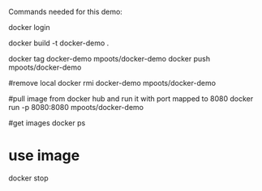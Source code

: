 Commands needed for this demo:

docker login

docker build -t docker-demo .

docker tag docker-demo mpoots/docker-demo
docker push mpoots/docker-demo

#remove local
docker rmi docker-demo mpoots/docker-demo

#pull image from docker hub and run it with port mapped to 8080
docker run -p 8080:8080 mpoots/docker-demo

#get images
docker ps

# use image
docker stop <image>